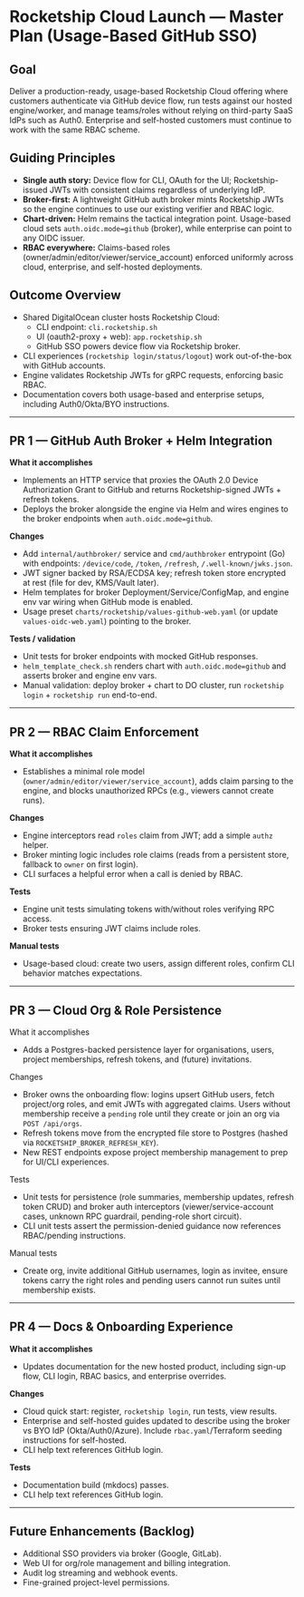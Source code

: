 # Rocketship Cloud Launch — Master Plan (Usage-Based GitHub SSO)

## Goal

Deliver a production-ready, usage-based Rocketship Cloud offering where customers authenticate via GitHub device flow, run tests against our hosted engine/worker, and manage teams/roles without relying on third-party SaaS IdPs such as Auth0. Enterprise and self-hosted customers must continue to work with the same RBAC scheme.

## Guiding Principles

- **Single auth story:** Device flow for CLI, OAuth for the UI; Rocketship-issued JWTs with consistent claims regardless of underlying IdP.
- **Broker-first:** A lightweight GitHub auth broker mints Rocketship JWTs so the engine continues to use our existing verifier and RBAC logic.
- **Chart-driven:** Helm remains the tactical integration point. Usage-based cloud sets `auth.oidc.mode=github` (broker), while enterprise can point to any OIDC issuer.
- **RBAC everywhere:** Claims-based roles (owner/admin/editor/viewer/service_account) enforced uniformly across cloud, enterprise, and self-hosted deployments.

## Outcome Overview

- Shared DigitalOcean cluster hosts Rocketship Cloud:
  - CLI endpoint: `cli.rocketship.sh`
  - UI (oauth2-proxy + web): `app.rocketship.sh`
  - GitHub SSO powers device flow via Rocketship broker.
- CLI experiences (`rocketship login/status/logout`) work out-of-the-box with GitHub accounts.
- Engine validates Rocketship JWTs for gRPC requests, enforcing basic RBAC.
- Documentation covers both usage-based and enterprise setups, including Auth0/Okta/BYO instructions.

---

## PR 1 — GitHub Auth Broker + Helm Integration

**What it accomplishes**

- Implements an HTTP service that proxies the OAuth 2.0 Device Authorization Grant to GitHub and returns Rocketship-signed JWTs + refresh tokens.
- Deploys the broker alongside the engine via Helm and wires engines to the broker endpoints when `auth.oidc.mode=github`.

**Changes**

- Add `internal/authbroker/` service and `cmd/authbroker` entrypoint (Go) with endpoints: `/device/code`, `/token`, `/refresh`, `/.well-known/jwks.json`.
- JWT signer backed by RSA/ECDSA key; refresh token store encrypted at rest (file for dev, KMS/Vault later).
- Helm templates for broker Deployment/Service/ConfigMap, and engine env var wiring when GitHub mode is enabled.
- Usage preset `charts/rocketship/values-github-web.yaml` (or update `values-oidc-web.yaml`) pointing to the broker.

**Tests / validation**

- Unit tests for broker endpoints with mocked GitHub responses.
- `helm_template_check.sh` renders chart with `auth.oidc.mode=github` and asserts broker and engine env vars.
- Manual validation: deploy broker + chart to DO cluster, run `rocketship login` + `rocketship run` end-to-end.

---

## PR 2 — RBAC Claim Enforcement

**What it accomplishes**

- Establishes a minimal role model (`owner/admin/editor/viewer/service_account`), adds claim parsing to the engine, and blocks unauthorized RPCs (e.g., viewers cannot create runs).

**Changes**

- Engine interceptors read `roles` claim from JWT; add a simple `authz` helper.
- Broker minting logic includes role claims (reads from a persistent store, fallback to `owner` on first login).
- CLI surfaces a helpful error when a call is denied by RBAC.

**Tests**

- Engine unit tests simulating tokens with/without roles verifying RPC access.
- Broker tests ensuring JWT claims include roles.

**Manual tests**

- Usage-based cloud: create two users, assign different roles, confirm CLI behavior matches expectations.

---

## PR 3 — Cloud Org & Role Persistence

What it accomplishes

- Adds a Postgres-backed persistence layer for organisations, users, project memberships, refresh tokens, and (future) invitations.

Changes

- Broker owns the onboarding flow: logins upsert GitHub users, fetch project/org roles, and emit JWTs with aggregated claims. Users without membership receive a `pending` role until they create or join an org via `POST /api/orgs`.
- Refresh tokens move from the encrypted file store to Postgres (hashed via `ROCKETSHIP_BROKER_REFRESH_KEY`).
- New REST endpoints expose project membership management to prep for UI/CLI experiences.

Tests

- Unit tests for persistence (role summaries, membership updates, refresh token CRUD) and broker auth interceptors (viewer/service-account cases, unknown RPC guardrail, pending-role short circuit).
- CLI unit tests assert the permission-denied guidance now references RBAC/pending instructions.

Manual tests

- Create org, invite additional GitHub usernames, login as invitee, ensure tokens carry the right roles and pending users cannot run suites until membership exists.

---

## PR 4 — Docs & Onboarding Experience

**What it accomplishes**

- Updates documentation for the new hosted product, including sign-up flow, CLI login, RBAC basics, and enterprise overrides.

**Changes**

- Cloud quick start: register, `rocketship login`, run tests, view results.
- Enterprise and self-hosted guides updated to describe using the broker vs BYO IdP (Okta/Auth0/Azure). Include `rbac.yaml`/Terraform seeding instructions for self-hosted.
- CLI help text references GitHub login.

**Tests**

- Documentation build (mkdocs) passes.
- CLI help text references GitHub login.

---

## Future Enhancements (Backlog)

- Additional SSO providers via broker (Google, GitLab).
- Web UI for org/role management and billing integration.
- Audit log streaming and webhook events.
- Fine-grained project-level permissions.
